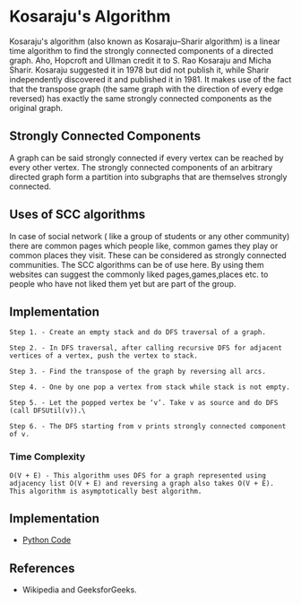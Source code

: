 # Kosaraju's Algorithm

Kosaraju's algorithm (also known as Kosaraju–Sharir algorithm) is a linear time algorithm to find the strongly connected components of a directed graph. Aho, Hopcroft and Ullman credit it to S. Rao Kosaraju and Micha Sharir. Kosaraju suggested it in 1978 but did not publish it, while Sharir independently discovered it and published it in 1981. It makes use of the fact that the transpose graph (the same graph with the direction of every edge reversed) has exactly the same strongly connected components as the original graph.

## Strongly Connected Components

A graph can be said strongly connected if every vertex can be reached by every other vertex. The strongly connected components of an arbitrary directed graph form a partition into subgraphs that are themselves strongly connected. 

## Uses of SCC algorithms

In case of social network ( like a group of students or any other community) there are common pages which people like, common games they play or common places they visit. These can be considered as strongly connected communities. The SCC algorithms can be of use here. By using them websites can suggest the commonly liked pages,games,places etc. to people who have not liked them yet but are part of the group.

## Implementation

    Step 1. - Create an empty stack and do DFS traversal of a graph.

    Step 2. - In DFS traversal, after calling recursive DFS for adjacent vertices of a vertex, push the vertex to stack.

    Step 3. - Find the transpose of the graph by reversing all arcs.

    Step 4. - One by one pop a vertex from stack while stack is not empty.  

    Step 5. - Let the popped vertex be ‘v’. Take v as source and do DFS (call DFSUtil(v)).\

    Step 6. - The DFS starting from v prints strongly connected component of v. 



### Time Complexity

    O(V + E) - This algorithm uses DFS for a graph represented using adjacency list O(V + E) and reversing a graph also takes O(V + E). This algorithm is asymptotically best algorithm.


## Implementation

- [Python Code](https://github.com/jainaman224/Algo_Ds_Notes/blob/master/Kosaraju_Algorithm/Kosaraju_Algorithm.py)

## References 
- Wikipedia and GeeksforGeeks.